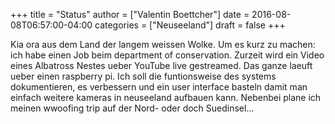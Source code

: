 +++
title = "Status"
author = ["Valentin Boettcher"]
date = 2016-08-08T06:57:00-04:00
categories = ["Neuseeland"]
draft = false
+++

Kia ora aus dem Land der langem weissen Wolke.  Um es kurz zu machen:
ich habe einen Job beim department of conservation.  Zurzeit wird ein
Video eines Albatross Nestes ueber YouTube live gestreamed.  Das ganze
laeuft ueber einen raspberry pi. Ich soll die funtionsweise des
systems dokumentieren, es verbessern und ein user interface basteln
damit man einfach weitere kameras in neuseeland aufbauen
kann. Nebenbei plane ich meinen wwoofing trip auf der Nord- oder doch
Suedinsel...
